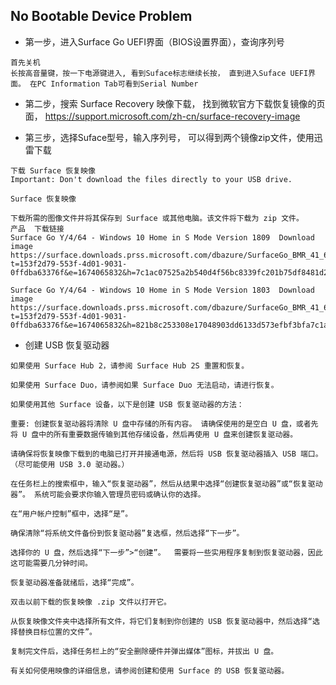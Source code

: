 ## No Bootable Device Problem
- 第一步，进入Surface Go UEFI界面（BIOS设置界面），查询序列号
```
首先关机
长按高音量键，按一下电源键进入, 看到Suface标志继续长按， 直到进入Suface UEFI界面。 在PC Information Tab可看到Serial Number
```

- 第二步，搜索 Surface Recovery 映像下载， 找到微软官方下载恢复镜像的页面， https://support.microsoft.com/zh-cn/surface-recovery-image


- 第三步，选择Suface型号，输入序列号， 可以得到两个镜像zip文件，使用迅雷下载
```
下载 Surface 恢复映像
Important: Don't download the files directly to your USB drive.

Surface 恢复映像

下载所需的图像文件并将其保存到 Surface 或其他电脑。该文件将下载为 zip 文件。
产品	下载链接
Surface Go Y/4/64 - Windows 10 Home in S Mode Version 1809	Download image
https://surface.downloads.prss.microsoft.com/dbazure/SurfaceGo_BMR_41_64_2.001.2.zip?t=153f2d79-553f-4d01-9031-0ffdba63376f&e=1674065832&h=7c1ac07525a2b540d4f56bc8339fc201b75df8481d28f37dc567af1588236035

Surface Go Y/4/64 - Windows 10 Home in S Mode Version 1803	Download image
https://surface.downloads.prss.microsoft.com/dbazure/SurfaceGo_BMR_41_64_1.011.2.zip?t=153f2d79-553f-4d01-9031-0ffdba63376f&e=1674065832&h=821b8c253308e17048903dd6133d573efbf3bfa7c1ac7e6ca6485a461b52563d
```

- 创建 USB 恢复驱动器 
```
如果使用 Surface Hub 2，请参阅 Surface Hub 2S 重置和恢复。

如果使用 Surface Duo，请参阅如果 Surface Duo 无法启动，请进行恢复。

如果使用其他 Surface 设备，以下是创建 USB 恢复驱动器的方法： 

重要: 创建恢复驱动器将清除 U 盘中存储的所有内容。 请确保使用的是空白 U 盘，或者先将 U 盘中的所有重要数据传输到其他存储设备，然后再使用 U 盘来创建恢复驱动器。 

请确保将恢复映像下载到的电脑已打开并接通电源，然后将 USB 恢复驱动器插入 USB 端口。 （尽可能使用 USB 3.0 驱动器。）

在任务栏上的搜索框中，输入“恢复驱动器”，然后从结果中选择“创建恢复驱动器”或“恢复驱动器”。 系统可能会要求你输入管理员密码或确认你的选择。

在“用户帐户控制”框中，选择“是”。

确保清除“将系统文件备份到恢复驱动器”复选框，然后选择“下一步”。

选择你的 U 盘，然后选择“下一步”>“创建”。  需要将一些实用程序复制到恢复驱动器，因此这可能需要几分钟时间。

恢复驱动器准备就绪后，选择“完成”。

双击以前下载的恢复映像 .zip 文件以打开它。

从恢复映像文件夹中选择所有文件，将它们复制到你创建的 USB 恢复驱动器中，然后选择“选择替换目标位置的文件”。

复制完文件后，选择任务栏上的“安全删除硬件并弹出媒体”图标，并拔出 U 盘。

有关如何使用映像的详细信息，请参阅创建和使用 Surface 的 USB 恢复驱动器。

```
